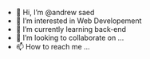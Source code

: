 - 👋 Hi, I’m @andrew saed
- 👀 I’m interested in Web Developement
- 🌱 I’m currently learning back-end
- 💞️ I’m looking to collaborate on ...
- 📫 How to reach me ...

<!---
andrew2237/andrew2237 is a ✨ special ✨ repository because its `README.md` (this file) appears on your GitHub profile.
You can click the Preview link to take a look at your changes.
--->
